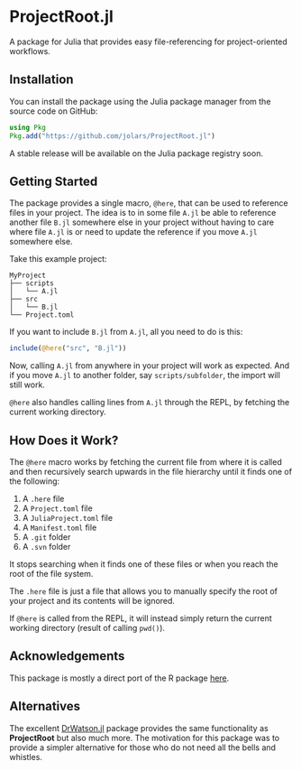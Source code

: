 # ProjectRoot.jl

A package for Julia that provides easy file-referencing for project-oriented workflows.

## Installation

You can install the package using the Julia package manager from the source code on GitHub:

```julia
using Pkg
Pkg.add("https://github.com/jolars/ProjectRoot.jl")
```

A stable release will be available on the Julia package registry soon.

## Getting Started

The package provides a single macro, `@here`, that can be used to reference files in your project. The idea is to in some file `A.jl` be able to reference another file `B.jl` somewhere else in your project without having to care where file `A.jl` is or need to update the reference if you move `A.jl` somewhere else.

Take this example project:

```
MyProject
├── scripts
│   └── A.jl
├── src
│   └── B.jl
└── Project.toml
```

If you want to include `B.jl` from `A.jl`, all you need to do is this:

```julia
include(@here("src", "B.jl"))
```

Now, calling `A.jl` from anywhere in your project will work as expected. And if you move `A.jl` to another folder, say `scripts/subfolder`, the import will still work.

`@here` also handles calling lines from `A.jl` through the REPL, by fetching the current working directory.

## How Does it Work?

The `@here` macro works by fetching the current file from where it is called and then recursively search upwards in the file hierarchy until it finds one of the following:

1. A `.here` file
2. A `Project.toml` file
3. A `JuliaProject.toml` file
4. A `Manifest.toml` file
5. A `.git` folder
6. A `.svn` folder

It stops searching when it finds one of these files or when you reach the root of the file system.

The `.here` file is just a file that allows you to manually specify the root of your project and its contents will be ignored.

If `@here` is called from the REPL, it will instead simply return the current working directory (result of calling `pwd()`).

## Acknowledgements

This package is mostly a direct port of the R package [here](https://here.r-lib.org/).

## Alternatives

The excellent [DrWatson.jl](https://github.com/JuliaDynamics/DrWatson.jl) package provides the same functionality as **ProjectRoot** but also much more. The motivation for this package was to provide a simpler alternative for those who do not need all the bells and whistles.
